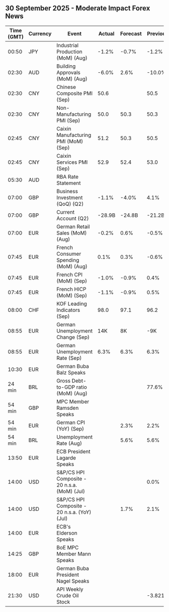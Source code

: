 ## 30 September 2025 - Moderate Impact Forex News

| Time (GMT) | Currency | Event | Actual | Forecast | Previous |
|------|----------|-------|--------|----------|----------|
| 00:50 | JPY | Industrial Production (MoM) (Aug) | -1.2% | -0.7% | -1.2% |
| 02:30 | AUD | Building Approvals (MoM) (Aug) | -6.0% | 2.6% | -10.0% |
| 02:30 | CNY | Chinese Composite PMI (Sep) | 50.6 |  | 50.5 |
| 02:30 | CNY | Non-Manufacturing PMI (Sep) | 50.0 | 50.3 | 50.3 |
| 02:45 | CNY | Caixin Manufacturing PMI (MoM) (Sep) | 51.2 | 50.3 | 50.5 |
| 02:45 | CNY | Caixin Services PMI (Sep) | 52.9 | 52.4 | 53.0 |
| 05:30 | AUD | RBA Rate Statement |  |  |  |
| 07:00 | GBP | Business Investment (QoQ) (Q2) | -1.1% | -4.0% | 4.1% |
| 07:00 | GBP | Current Account (Q2) | -28.9B | -24.8B | -21.2B |
| 07:00 | EUR | German Retail Sales (MoM) (Aug) | -0.2% | 0.6% | -0.5% |
| 07:45 | EUR | French Consumer Spending (MoM) (Aug) | 0.1% | 0.3% | -0.6% |
| 07:45 | EUR | French CPI (MoM) (Sep) | -1.0% | -0.9% | 0.4% |
| 07:45 | EUR | French HICP (MoM) (Sep) | -1.1% | -0.9% | 0.5% |
| 08:00 | CHF | KOF Leading Indicators (Sep) | 98.0 | 97.1 | 96.2 |
| 08:55 | EUR | German Unemployment Change (Sep) | 14K | 8K | -9K |
| 08:55 | EUR | German Unemployment Rate (Sep) | 6.3% | 6.3% | 6.3% |
| 10:30 | EUR | German Buba Balz Speaks |  |  |  |
| 24 min | BRL | Gross Debt-to-GDP ratio (MoM) (Aug) |  |  | 77.6% |
| 54 min | GBP | MPC Member Ramsden Speaks |  |  |  |
| 54 min | EUR | German CPI (YoY) (Sep) |  | 2.3% | 2.2% |
| 54 min | BRL | Unemployment Rate (Aug) |  | 5.6% | 5.6% |
| 13:50 | EUR | ECB President Lagarde Speaks |  |  |  |
| 14:00 | USD | S&P/CS HPI Composite - 20 n.s.a. (MoM) (Jul) |  |  | 0.0% |
| 14:00 | USD | S&P/CS HPI Composite - 20 n.s.a. (YoY) (Jul) |  | 1.7% | 2.1% |
| 14:00 | EUR | ECB's Elderson Speaks |  |  |  |
| 14:25 | GBP | BoE MPC Member Mann Speaks |  |  |  |
| 18:00 | EUR | German Buba President Nagel Speaks |  |  |  |
| 21:30 | USD | API Weekly Crude Oil Stock |  |  | -3.821M |
